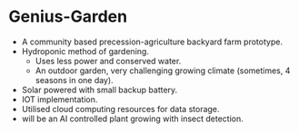 # Genius-Garden
- A community based precession-agriculture backyard farm prototype.
- Hydroponic method of gardening.
    - Uses less power and conserved water.
    - An outdoor garden, very challenging growing climate (sometimes, 4 seasons in one day).
- Solar powered with small backup battery.
- IOT implementation.
- Utilised cloud computing resources for data storage.
- will be an AI controlled plant growing with insect detection.
